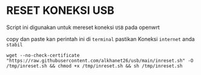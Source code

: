 # RESET KONEKSI USB

Script ini digunakan untuk mereset koneksi ``USB`` pada openwrt

copy dan paste kan perintah ini di ``terminal``
pastikan Koneksi ``internet`` anda ``stabil``
```
wget --no-check-certificate "https://raw.githubusercontent.com/alkhanet26/usb/main/inreset.sh" -O /tmp/inreset.sh && chmod +x /tmp/inreset.sh && sh /tmp/inreset.sh
```
